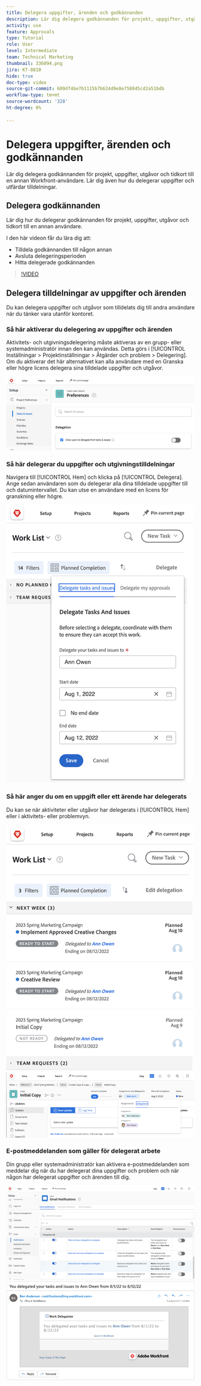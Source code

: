 ```yaml
---
title: Delegera uppgifter, ärenden och godkännanden
description: Lär dig delegera godkännanden för projekt, uppgifter, utgåvor och tidkort till en annan Workfront-användare. Lär dig även hur du delegerar uppgifter och utfärdar tilldelningar.
activity: use
feature: Approvals
type: Tutorial
role: User
level: Intermediate
team: Technical Marketing
thumbnail: 336094.png
jira: KT-8810
hide: true
doc-type: video
source-git-commit: 609df4be7b1115b7b624d9e8e758845cd2a51bdb
workflow-type: tm+mt
source-wordcount: '328'
ht-degree: 0%

---
```


# Delegera uppgifter, ärenden och godkännanden

Lär dig delegera godkännanden för projekt, uppgifter, utgåvor och tidkort till en annan Workfront-användare. Lär dig även hur du delegerar uppgifter och utfärdar tilldelningar.

## Delegera godkännanden

Lär dig hur du delegerar godkännanden för projekt, uppgifter, utgåvor och tidkort till en annan användare.

I den här videon får du lära dig att:

* Tilldela godkännanden till någon annan
* Avsluta delegeringsperioden
* Hitta delegerade godkännanden

>[!VIDEO](https://video.tv.adobe.com/v/336094/?quality=12&learn=on)

<!---
learn more URLS
Delegate approval request
--->

## Delegera tilldelningar av uppgifter och ärenden

Du kan delegera uppgifter och utgåvor som tilldelats dig till andra användare när du tänker vara utanför kontoret.

### Så här aktiverar du delegering av uppgifter och ärenden

Aktivitets- och utgivningsdelegering måste aktiveras av en grupp- eller systemadministratör innan den kan användas. Detta görs i [!UICONTROL Inställningar > Projektinställningar > Åtgärder och problem > Delegering]. Om du aktiverar det här alternativet kan alla användare med en Granska eller högre licens delegera sina tilldelade uppgifter och utgåvor.

![Skärmbild med [!UICONTROL Inställningar] för delegering](assets/delegation-1.png)

### Så här delegerar du uppgifter och utgivningstilldelningar

Navigera till [!UICONTROL Hem] och klicka på [!UICONTROL Delegera]. Ange sedan användaren som du delegerar alla dina tilldelade uppgifter till och datumintervallet. Du kan utse en användare med en licens för granskning eller högre.

![Skärmbild som visar delegeringsfliken i [!UICONTROL Hem]](assets/delegation-2.png)

### Så här anger du om en uppgift eller ett ärende har delegerats

Du kan se när aktiviteter eller utgåvor har delegerats i [!UICONTROL Hem] eller i aktivitets- eller problemvyn.

![Skärmbild som visar delegerad aktivitetstilldelning i [!UICONTROL Hem]](assets/delegation-4.png)
![Skärmbild som visar delegerad aktivitetstilldelning i uppgiftsvyn ](assets/delegation-3.png)

### E-postmeddelanden som gäller för delegerat arbete

Din grupp eller systemadministratör kan aktivera e-postmeddelanden som meddelar dig när du har delegerat dina uppgifter och problem och när någon har delegerat uppgifter och ärenden till dig.

![Skärmbild som visar [!UICONTROL Inställningar] e-postmeddelandealternativ för delegering](assets/delegation-5.png)
![Skärmbild som visar ett e-postmeddelande om delegering av arbete](assets/delegation-6.png)
